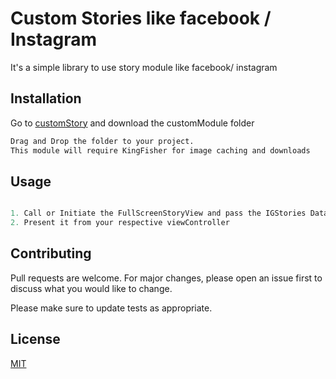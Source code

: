 # Custom Stories like facebook / Instagram

It's a simple library to use story module like facebook/ instagram
## Installation

Go to  [customStory](https:github.com/dipcse07) and download the customModule folder

```bash
Drag and Drop the folder to your project. 
This module will require KingFisher for image caching and downloads
```

## Usage

```Swift

1. Call or Initiate the FullScreenStoryView and pass the IGStories Data
2. Present it from your respective viewController

```

## Contributing
Pull requests are welcome. For major changes, please open an issue first to discuss what you would like to change.

Please make sure to update tests as appropriate.

## License
[MIT](https://choosealicense.com/licenses/mit/)